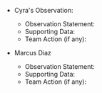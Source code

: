 - Cyra's Observation:
  - Observation Statement:
  - Supporting Data:
  - Team Action (if any):

- Marcus Diaz
  - Observation Statement:
  - Supporting Data:
  - Team Action (if any):
